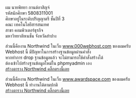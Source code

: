 <a>ผม นายพิทยา กานต์อาสิญจ์</a><br>
<a>รหัสนักศึกษา 5808311001</a><br>
<a>ศึกษาอยู่ในระดับปริญญาตรี ชั้นปีที่ 3<br>
<a>คณะ เทคโนโลยีสารสนเทศ</a><br>
<a>สาขา คอมพิวเตอร์ธุรกิจ</a><br>
<a>มหาวิทยาลัยเนชั่น จังหวัดสำปาง</a><br>

<a>ส่วนนี้คืองาน Northwind ในเว็บ www.000webhost.com ของผมครับ</a><br>
<a>Webhost นี้ มีปัญหาในการสร้างฐานข้อมูลผ่านคำสั่ง</a><br>
<a>หากทำการ drop ฐานข้อมูลแล้ว จะไม่สามารถใช้คำสั่งสร้างได้</a><br>
<a>ต้องเข้าไปสร้างฐานข้อมูลใหม่ใน phpmyadmin เอง</a><br>
<a href="https://pittayatest.000webhostapp.com/Northwind/NorthWind_All/Select_tb.php">สร้างตาราง Northwind คลิ๊กตรงนี้เลย</a>

<a>ส่วนนี้คืองาน Northwind ในเว็บ www.awardspace.com ของผมครับ</a><br>
<a>Webhost นี้ ทำงานได้ตามปกติ</a><br>
<a href="pittayatest.atwebpages.com/Northwind/NorthWind_All/Select_tb.php">สร้างตาราง Northwind คลิ๊กตรงนี้เลย</a>
